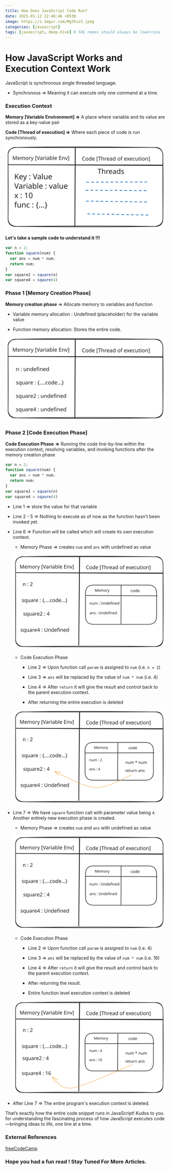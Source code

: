 ```yaml
---
title: How Does JavaScript Code Run?
date: 2025-01-12 22:40:46 +0530
image: https://i.imgur.com/Mg35is5.jpeg
categories: [javascript]
tags: [javascript, deep-dive] # TAG names should always be lowercase
---
```


# How JavaScript Works and Execution Context Work

JavaScript is synchronous single threaded language.

- Synchronous => Meaning it can execute only one command at a time. 

### Execution Context 

**Memory [Variable Environment] =>** A place where variable and its value are stored as a key-value pair 

**Code [Thread of execution] =>** Where each piece of code is run synchronously. 

![Execution Context JavaScript](/assets/images/how-does-javascript-code-run/Execution%20Context%20JavaScript.svg)


**Let's take a sample code to understand it !!!**

```javascript
var n = 2;
function square(num) {
  var ans = num * num;
  return num;
}
var square2 = square(n)
var square4 = sqaure(4)
```



### Phase 1 [**Memory Creation Phase**]

**Memory creation phase** => Allocate memory to variables and function

- Variable memory allocation : Undefined (placeholder) for the variable value 

- Function memory allocation: Stores the entire code.

![Memory Phase](/assets/images/how-does-javascript-code-run/Memory%20Phase.svg)


### Phase 2 [**Code Execution Phase**]

**Code Execution Phase**  **=>**  Running the code line-by-line within the execution context, resolving variables, and invoking functions after the memory creation phase

```javascript
var n = 2;
function square(num) {
  var ans = num * num;
  return num;
}
var square2 = square(n)
var square4 = sqaure(4)
```

- Line 1 => store the value for that variable

- Line 2 - 5 => Nothing to execute as of now as the function hasn't been invoked yet. 

- Line 6 => Function will be called which will create its own execution context.

    - Memory Phase => creates `num` and `ans` with undefined as value

    ![Function Memory Execution Context](/assets/images/how-does-javascript-code-run/Function%20Memory%20Execution%20Context.svg)


    - Code Execution Phase

        - Line 2 => Upon function call `param` is assigned to `num`  (i.e. `n = 2`)

        - Line 3 => `ans` will be replaced by the value of `num * num` (i.e. 4)

        - Line 4 => After `return` it will give the result and control back to the parent execution context.

        - After returning the entire execution is deleted

    ![Function Code Execution Phase](/assets/images/how-does-javascript-code-run/Function%20Code%20Execution%20Phase.svg)


- Line 7 => We have `square` function call with parameter value being `4`. Another entirely new execution phase is created.

    - Memory Phase => creates `num` and `ans` with undefined as value

    ![Function Memory Execution Context](/assets/images/how-does-javascript-code-run/Function%20Memory%20Execution%20Context.svg)


    - Code Execution Phase

        - Line 2 => Upon function call `param` is assigned to `num`  (i.e.  4)

        - Line 3 => `ans` will be replaced by the value of `num * num` (i.e. 16)

        - Line 4 => After `return` it will give the result and control back to the parent execution context.

        - After returning the result.

        - Entire function level execution context is deleted

    ![Function Code Execution Phase (1)](/assets/images/how-does-javascript-code-run/Function%20Code%20Execution%20Phase%20(1).svg)

- After Line 7 => The entire program's execution context is deleted.

That’s exactly how the entire code snippet runs in JavaScript! Kudos to you for understanding the fascinating process of how JavaScript executes code—bringing ideas to life, one line at a time.

### External References
[freeCodeCamp](https://www.freecodecamp.org/news/execution-context-how-javascript-works-behind-the-scenes/)

### Hope you had a fun read ! Stay Tuned For More Articles.


